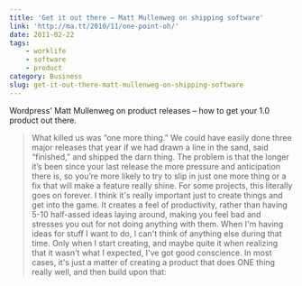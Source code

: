 ```yaml
---
title: 'Get it out there – Matt Mullenweg on shipping software'
link: 'http://ma.tt/2010/11/one-point-oh/'
date: 2011-02-22
tags:
    - worklife
    - software
    - product
category: Business
slug: get-it-out-there-matt-mullenweg-on-shipping-software
---
```


Wordpress' Matt Mullenweg on product releases – how to get your 1.0 product out there.

> What killed us was “one more thing.” We could have easily done three major releases that year if
> we had drawn a line in the sand, said “finished,” and shipped the darn thing. The problem is that
> the longer it’s been since your last release the more pressure and anticipation there is, so
> you’re more likely to try to slip in just one more thing or a fix that will make a feature really
> shine. For some projects, this literally goes on forever. I think it's really important just to
> create things and get into the game. It creates a feel of productivity, rather than having 5-10
> half-assed ideas laying around, making you feel bad and stresses you out for not doing anything
> with them. When I'm having ideas for stuff I want to do, I can't think of anything else during
> that time. Only when I start creating, and maybe quite it when realizing that it wasn't what I
> expected, I've got good conscience. In most cases, it's just a matter of creating a product that
> does ONE thing really well, and then build upon that:

